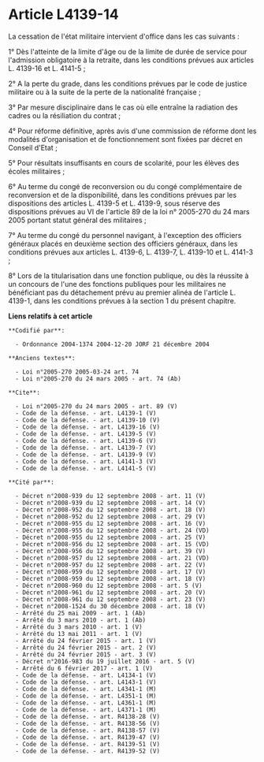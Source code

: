 # Article L4139-14

La cessation de l'état militaire intervient d'office dans les cas suivants : 

1° Dès l'atteinte de la limite d'âge ou de la limite de durée de service pour l'admission obligatoire à la retraite, dans les
conditions prévues aux articles L. 4139-16 et L. 4141-5 ; 

2° A la perte du grade, dans les conditions prévues par le code de justice militaire ou à la suite de la perte de la
nationalité française ; 

3° Par mesure disciplinaire dans le cas où elle entraîne la radiation des cadres ou la résiliation du contrat ; 

4° Pour réforme définitive, après avis d'une commission de réforme dont les modalités d'organisation et de fonctionnement
sont fixées par décret en Conseil d'Etat ; 

5° Pour résultats insuffisants en cours de scolarité, pour les élèves des écoles militaires ; 

6° Au terme du congé de reconversion ou du congé complémentaire de reconversion et de la disponibilité, dans les conditions
prévues par les dispositions des articles L. 4139-5 et L. 4139-9, sous réserve des dispositions prévues au VI de l'article 89
de la loi n° 2005-270 du 24 mars 2005 portant statut général des militaires ; 

7° Au terme du congé du personnel navigant, à l'exception des officiers généraux placés en deuxième section des officiers
généraux, dans les conditions prévues aux articles L. 4139-6, L. 4139-7, L. 4139-10 et L. 4141-3 ; 

8° Lors de la titularisation dans une fonction publique, ou dès la réussite à un concours de l'une des fonctions publiques
pour les militaires ne bénéficiant pas du détachement prévu au premier alinéa de l'article L. 4139-1, dans les conditions
prévues à la section 1 du présent chapitre.

**Liens relatifs à cet article**

	**Codifié par**:

	  - Ordonnance 2004-1374 2004-12-20 JORF 21 décembre 2004

	**Anciens textes**:

	  - Loi n°2005-270 2005-03-24 art. 74
	  - Loi n°2005-270 du 24 mars 2005 - art. 74 (Ab)

	**Cite**:

	  - Loi n°2005-270 du 24 mars 2005 - art. 89 (V)
	  - Code de la défense. - art. L4139-1 (V)
	  - Code de la défense. - art. L4139-10 (V)
	  - Code de la défense. - art. L4139-16 (V)
	  - Code de la défense. - art. L4139-5 (V)
	  - Code de la défense. - art. L4139-6 (V)
	  - Code de la défense. - art. L4139-7 (V)
	  - Code de la défense. - art. L4139-9 (V)
	  - Code de la défense. - art. L4141-3 (V)
	  - Code de la défense. - art. L4141-5 (V)

	**Cité par**:

	  - Décret n°2008-939 du 12 septembre 2008 - art. 11 (V)
	  - Décret n°2008-939 du 12 septembre 2008 - art. 14 (V)
	  - Décret n°2008-952 du 12 septembre 2008 - art. 18 (V)
	  - Décret n°2008-952 du 12 septembre 2008 - art. 29 (V)
	  - Décret n°2008-955 du 12 septembre 2008 - art. 16 (V)
	  - Décret n°2008-955 du 12 septembre 2008 - art. 24 (VD)
	  - Décret n°2008-955 du 12 septembre 2008 - art. 25 (V)
	  - Décret n°2008-956 du 12 septembre 2008 - art. 15 (VD)
	  - Décret n°2008-956 du 12 septembre 2008 - art. 39 (V)
	  - Décret n°2008-957 du 12 septembre 2008 - art. 21 (VD)
	  - Décret n°2008-957 du 12 septembre 2008 - art. 22 (V)
	  - Décret n°2008-959 du 12 septembre 2008 - art. 17 (V)
	  - Décret n°2008-959 du 12 septembre 2008 - art. 18 (V)
	  - Décret n°2008-960 du 12 septembre 2008 - art. 5 (V)
	  - Décret n°2008-961 du 12 septembre 2008 - art. 20 (V)
	  - Décret n°2008-961 du 12 septembre 2008 - art. 23 (V)
	  - Décret n°2008-1524 du 30 décembre 2008 - art. 18 (V)
	  - Arrêté du 25 mai 2009 - art. 1 (Ab)
	  - Arrêté du 3 mars 2010 - art. 1 (Ab)
	  - Arrêté du 3 mars 2010 - art. 1 (V)
	  - Arrêté du 13 mai 2011 - art. 1 (V)
	  - Arrêté du 24 février 2015 - art. 1 (V)
	  - Arrêté du 24 février 2015 - art. 2 (V)
	  - Arrêté du 24 février 2015 - art. 3 (V)
	  - Décret n°2016-983 du 19 juillet 2016 - art. 5 (V)
	  - Arrêté du 6 février 2017 - art. 1 (V)
	  - Code de la défense. - art. L4134-1 (V)
	  - Code de la défense. - art. L4143-1 (V)
	  - Code de la défense. - art. L4341-1 (M)
	  - Code de la défense. - art. L4351-1 (M)
	  - Code de la défense. - art. L4361-1 (M)
	  - Code de la défense. - art. L4371-1 (M)
	  - Code de la défense. - art. R4138-28 (V)
	  - Code de la défense. - art. R4138-56 (V)
	  - Code de la défense. - art. R4138-57 (V)
	  - Code de la défense. - art. R4139-47 (V)
	  - Code de la défense. - art. R4139-51 (V)
	  - Code de la défense. - art. R4139-52 (V)
